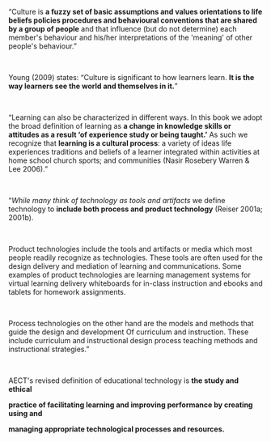 <p><span style=font-weight: 400;>“</span><span style=font-weight: 400;>Culture</span><span style=font-weight: 400;> is </span><strong>a fuzzy set of basic assumptions and values orientations to life beliefs policies procedures and behavioural conventions that are shared by a group of people</strong><span style=font-weight: 400;> and that influence (but do not determine) each member's behaviour and his/her interpretations of the 'meaning' of other people's behaviour.”</span></p>  <p> </p>  <p><span style=font-weight: 400;>Young (2009) states: “Culture is significant to how learners learn. </span><strong>It is the way learners see the world and themselves in it.</strong><span style=font-weight: 400;>”</span></p>  <p> </p>  <p><span style=font-weight: 400;>“Learning can also be characterized in different ways. In this book we adopt the broad definition of </span><span style=font-weight: 400;>learning</span><span style=font-weight: 400;> as </span><strong>a change in knowledge skills or attitudes as a result ‘of experience study or being taught.’</strong><span style=font-weight: 400;> As such we recognize that </span><strong>learning is a cultural process</strong><span style=font-weight: 400;>: a variety of ideas life experiences traditions and beliefs of a learner integrated within activities at home school church sports; and communities (Nasir Rosebery Warren &amp; Lee 2006).”</span></p>  <p> </p>  <p><span style=font-weight: 400;>“</span><i><span style=font-weight: 400;>While many think of technology as tools and artifacts</span></i><span style=font-weight: 400;> we define </span><span style=font-weight: 400;>technology</span><span style=font-weight: 400;> to </span><strong>include both process and product technology</strong><span style=font-weight: 400;> (Reiser 2001a; 2001b).</span></p>  <p> </p>  <p><span style=font-weight: 400;>Product technologies</span><span style=font-weight: 400;> include the tools and artifacts or media which most people readily recognize as technologies. These tools are often used for the design delivery and mediation of learning and communications. Some examples of product technologies are learning management systems for virtual learning delivery whiteboards for in-class instruction and ebooks and tablets for homework assignments.</span></p>  <p> </p>  <p><span style=font-weight: 400;>Process technologies</span><span style=font-weight: 400;> on the other hand are the models and methods that guide the design and development Of curriculum and instruction. These include curriculum and instructional design process teaching methods and instructional strategies.”</span></p>  <p> </p>  <p><span style=font-weight: 400;>AECT's revised definition of </span><span style=font-weight: 400;>educational technology</span><span style=font-weight: 400;> is </span><strong>the study and ethical</strong></p>  <p><strong>practice of facilitating learning and improving performance by creating using and</strong></p>  <p><strong>managing appropriate technological processes and resources.</strong><span style=font-weight: 400;> </span></p>